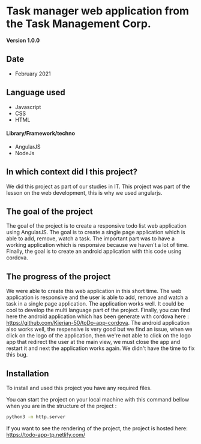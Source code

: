Task manager web application from the Task Management Corp.
==

**Version 1.0.0**

## Date

 - February 2021

## Language used

 - Javascript
 - CSS 
 - HTML

#### Library/Framework/techno

- AngularJS
- NodeJs

## In which context did I this project?

We did this project as part of our studies in IT. This project was part of the lesson on the web development, this is why we used angularjs.

## The goal of the project

The goal of the project is to create a responsive todo list web application using AngularJS. The goal is to create a single page application which is able to add, remove, watch a task. The important part was to have a working application which is responsive because we haven't a lot of time. Finally, the goal is to create an android application with this code using cordova.

## The progress of the project

We were able to create this web application in this short time. The web application is responsive and the user is able to add, remove and watch a task in a single page application. The application works well. It could be cool to develop the multi language part of the project. Finally, you can find here the android application which has been generate with cordova here : https://github.com/Kierian-50/toDo-app-cordova. The android application also works well, the respensive is very good but we find an issue, when we click on the logo of the application, then we're not able to click on the logo app that redirect the user at the main view, we must close the app and restart it and next the application works again. We didn't have the time to fix this bug. 

## Installation

To install and used this project you have any required files. 

You can start the project on your local machine with this command bellow when you are in the structure of the project :

```bash
python3 -m http.server 
```

If you want to see the rendering of the project, the project is hosted here: https://todo-app-tp.netlify.com/ 
